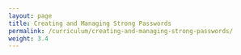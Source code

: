 ```yaml
---
layout: page
title: Creating and Managing Strong Passwords
permalink: /curriculum/creating-and-managing-strong-passwords/
weight: 3.4
---
```

